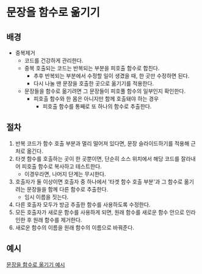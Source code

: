 # 문장을 함수로 옮기기
## 배경
- 중복제거
  - 코드를 건강하게 관리한다.
  - 중복 호출되는 코드는 반복되는 부분을 피호출 함수로 합친다.
    - 추후 반복되는 부분에서 수정할 일이 생겼을 때, 한 곳만 수정하면 된다.
    - 다시 나눌 땐 문장을 호출한 곳으로 옮기기를 적용한다.
  - 문장들을 함수로 옮기려면 그 문장들이 피호풀 함수의 일부인지 확인한다.
    - 피호출 함수와 한 몸은 아니지만 함께 호출돼야 하는 경우
      - 피호출 함수를 통째로 또 하나의 함수로 추출한다.

## 절차 
1. 반복 코드가 함수 호출 부분과 멀리 떨어져 있다면, 문장 슬라이드하기를 적용해 근처로 옮긴다.
2. 타겟 함수를 호출하는 곳이 한 곳뿐이면, 단순히 소스 위치에서 해당 코드를 잘라내어 피호출 함수로 복사하고 테스트한다. 
    - 이경우라면, 나머지 단계는 무시한다.
3. 호출자가 둘 이상이면 호출자 중 하나에서 '타겟 함수 호출 부분'과 그 함수로 옮기려는 문장들을 함께 다른 함수로 추출한다.
    - 임시 이름을 짓는다.
4. 다른 호출자 모두가 방금 추출한 함수를 사용하도록 수정한다. 
5. 모든 호출자가 새로운 함수를 사용하게 되면, 원래 함수를 새로운 함수 안으로 인라인한 후 원래 함수를 제거한다.
6. 새로운 함수의 이름을 원래 함수의 이름으로 바꿔준다.

## 예시
[문장을 함수로 옮기기 예시](../8-3/example.js)<br>